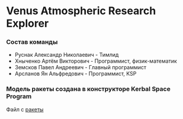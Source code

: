 # Venus Atmospheric Research Explorer
### **Состав команды**

- Руснак Александр Николаевич - Тимлид
- Хныченко Артём Викторович - Программист, физик-математик 
- Земсков Павел Андреевич - Главный программист
- Арсланов Ян Альфредович - Программист, KSP

### **Модель ракеты создана в конструкторе Kerbal Space Program**
Файл с [ракеты](https://www.example.com)
